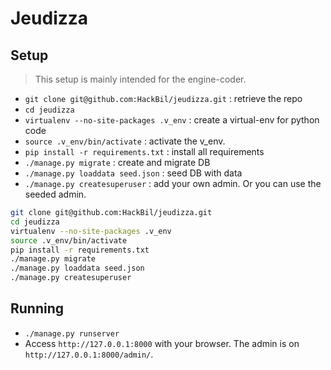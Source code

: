 Jeudizza
========

Setup 
-----
> This setup is mainly intended for the engine-coder.

* `git clone git@github.com:HackBil/jeudizza.git` : retrieve the repo
* `cd jeudizza`
* `virtualenv --no-site-packages .v_env` : create a virtual-env for python code
* `source .v_env/bin/activate` : activate the v_env.
* `pip install -r requirements.txt` : install all requirements
* `./manage.py migrate` : create and migrate DB
* `./manage.py loaddata seed.json` : seed DB with data
* `./manage.py createsuperuser` : add your own admin. Or you can use the seeded admin.

```sh
git clone git@github.com:HackBil/jeudizza.git
cd jeudizza
virtualenv --no-site-packages .v_env
source .v_env/bin/activate
pip install -r requirements.txt
./manage.py migrate
./manage.py loaddata seed.json
./manage.py createsuperuser
```

Running
-------
* `./manage.py runserver`
* Access `http://127.0.0.1:8000` with your browser. The admin is on `http://127.0.0.1:8000/admin/`.
